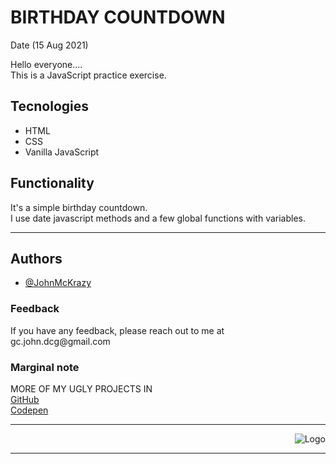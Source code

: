 <h1>BIRTHDAY COUNTDOWN</h1>
Date (15 Aug 2021)
<br>

Hello everyone....
<br>
This is a JavaScript practice exercise.
<br>

<h2>Tecnologies</h2>

-   HTML
-   CSS
-   Vanilla JavaScript

<h2>Functionality</h2>

It's a simple birthday countdown.<br>
I use date javascript methods and a few global functions with variables.
<br>

<hr>

## Authors

-   [@JohnMcKrazy](https://github.com/JohnMcKrazy/)

### Feedback

<p>If you have any feedback, please reach out to me at gc.john.dcg@gmail.com</p>

### Marginal note

<p>MORE OF MY UGLY PROJECTS IN<br>
<a href="https://github.com/JohnMcKrazy">GitHub<a><br>
 <a href="https://codepen.io/JohnMcKrazy">Codepen<a></p>
<hr>
<div align="right">

![Logo](https://i.ibb.co/Wv7LV2Q/JOHN-K-LOGO-NEGATIVO.png)

  </div>
  <hr>
